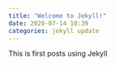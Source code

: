 ```yaml
---
title: "Welcome to Jekyll!"
date: 2020-07-14 10:39
categories: jekyll update
---
```


This is first posts using Jekyll
